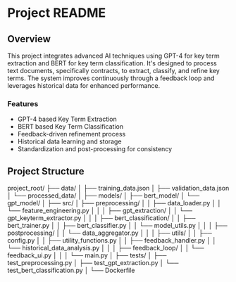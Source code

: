 # Project README

## Overview

This project integrates advanced AI techniques using GPT-4 for key term extraction and BERT for key term classification. It's designed to process text documents, specifically contracts, to extract, classify, and refine key terms. The system improves continuously through a feedback loop and leverages historical data for enhanced performance.

### Features

- GPT-4 based Key Term Extraction
- BERT based Key Term Classification
- Feedback-driven refinement process
- Historical data learning and storage
- Standardization and post-processing for consistency

## Project Structure

project_root/
├── data/
│   ├── training_data.json
│   ├── validation_data.json
│   └── processed_data/
│
├── models/
│   ├── bert_model/
│   └── gpt_model/
│
├── src/
│   ├── preprocessing/
│   │   ├── data_loader.py
│   │   └── feature_engineering.py
│   │
│   ├── gpt_extraction/
│   │   └── gpt_keyterm_extractor.py
│   │
│   ├── bert_classification/
│   │   ├── bert_trainer.py
│   │   ├── bert_classifier.py
│   │   └── model_utils.py
│   │
│   ├── postprocessing/
│   │   └── data_aggregator.py
│   │
│   ├── utils/
│   │   ├── config.py
│   │   ├── utility_functions.py
│   │   ├── feedback_handler.py
│   │   └── historical_data_analysis.py
│   │
│   ├── feedback_loop/
│   │   └── feedback_ui.py
│   │
│   └── main.py
│
├── tests/
│   ├── test_preprocessing.py
│   ├── test_gpt_extraction.py
│   └── test_bert_classification.py
│
└── Dockerfile

